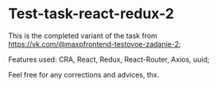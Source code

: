 # Test-task-react-redux-2

This is the completed variant of the task from https://vk.com/@maxpfrontend-testovoe-zadanie-2;

Features used: CRA, React, Redux, React-Router, Axios, uuid;

Feel free for any corrections and advices, thx.
